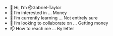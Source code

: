 - 👋 Hi, I’m @Gabriel-Taylor
- 👀 I’m interested in ... Money
- 🌱 I’m currently learning ... Not entirely sure
- 💞️ I’m looking to collaborate on ... Getting money
- 📫 How to reach me ... By letter

<!---
Gabriel-Taylor/Gabriel-Taylor is a ✨ special ✨ repository because its `README.md` (this file) appears on your GitHub profile.
You can click the Preview link to take a look at your changes.
--->
